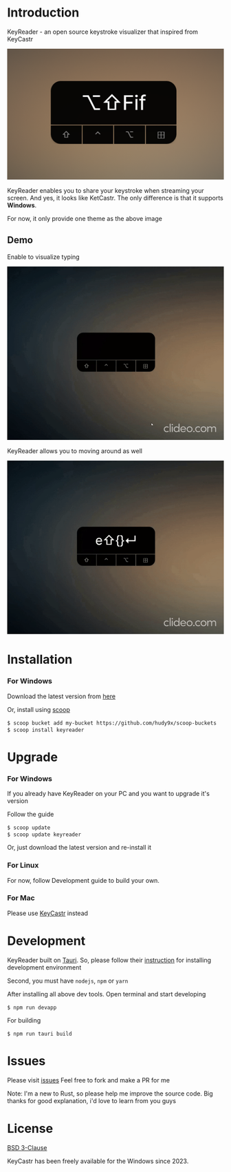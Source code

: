 # Introduction

KeyReader - an open source keystroke visualizer that inspired from KeyCastr

![image-1](./docs/screenshoot.png)

KeyReader enables you to share your keystroke when streaming your screen. And yes, it looks like KetCastr. 
The only difference is that it supports **Windows**. 

For now, it only provide one theme as the above image

## Demo

Enable to visualize typing

![image-2](./docs/typing.gif)


KeyReader allows you to moving around as well

![image-3](./docs/moving.gif)

# Installation
### For Windows 
Download the latest version from [here](https://github.com/hudy9x/keyreader/releases)

Or, install using [scoop](https://scoop.sh/)
```shell
$ scoop bucket add my-bucket https://github.com/hudy9x/scoop-buckets
$ scoop install keyreader
```

# Upgrade 
### For Windows
If you already have KeyReader on your PC and you want to upgrade it's version

Follow the guide

```shell
$ scoop update
$ scoop update keyreader
```

Or, just download the latest version and re-install it

### For Linux
For now, follow Development guide to build your own.


### For Mac
Please use [KeyCastr](https://github.com/keycastr/keycastr) instead

# Development
KeyReader built on [Tauri](https://tauri.app/). So, please follow their [instruction](https://tauri.app/v1/guides/getting-started/prerequisites) for installing development environment

Second, you must have `nodejs`, `npm` or `yarn`

After installing all above dev tools. Open terminal and start developing

```shell
$ npm run devapp
```

For building

```shell
$ npm run tauri build
```

# Issues
Please visit [issues](https://github.com/hudy9x/keyreader/issues)
Feel free to fork and make a PR for me

Note: I'm a new to Rust, so please help me improve the source code. Big thanks for good explanation, i'd love to learn from you guys

# License
[BSD 3-Clause](https://opensource.org/licenses/BSD-3-Clause)

KeyCastr has been freely available for the Windows since 2023.
